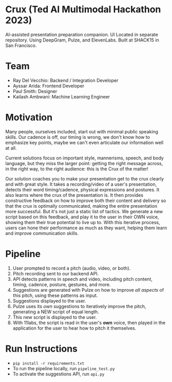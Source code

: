 # Crux (Ted AI Multimodal Hackathon 2023)
AI-assisted presentation preparation companion. UI Located in separate repository. Using DeepGram, Pulze, and ElevenLabs. Built at SHACK15 in San Francisco.

# Team
* Ray Del Vecchio: Backend / Integration Developer
* Ayssar Arida: Frontend Developer
* Paul Smith: Designer
* Kailash Ambwani: Machine Learning Engineer

# Motivation
Many people, ourselves included, start out with minimal public speaking skills. Our cadence is off, our timing is wrong, we don't know how to emphasize key points, maybe we can't even articulate our information well at all. 

Current solutions focus on important style, mannerisms, speech, and body language, but they miss the larger point: getting the right message across, in the right way, to the right audience: this is the Crux of the matter!

Our solution coaches you to make your presentation get to the crux clearly and with great style. It takes a recording/video of a user's presentation, detects their word timing/cadence, physical expressions and postures. It also learns where the crux of the presentation is. It then provides constructive feedback on how to improve both their content and delivery so that the crux is optimally communicated, making the entire presentation more successful. But it's not just a static list of tactics. We generate a new script based on this feedback, and play it to the user in their OWN voice, showing them their true potential to live up to. With this iterative process, users can hone their performance as much as they want, helping them learn and improve communication skills.

# Pipeline
1. User prompted to record a pitch (audio, video, or both).
2. Pitch recording sent to our backend API.
3. API detects patterns in speech and video, including pitch content, timing, cadence, posture, gestures, and more.
4. Suggestions are generated with Pulze on how to improve *all aspects* of this pitch, using these patterns as input.
5. Suggestions displayed to the user.
6. Pulze uses its *own* suggestions to iteratively improve the pitch, generating a NEW script of equal length.
7. This new script is displayed to the user.
8. With 11labs, the script is read in the user's **own** voice, then played in the application for the user to 
hear how to pitch it themselves. 

# Run Instructions
* `pip install -r requirements.txt`
* To run the pipeline locally, run `pipeline_test.py`
* To activate the suggestions API, run `api.py`